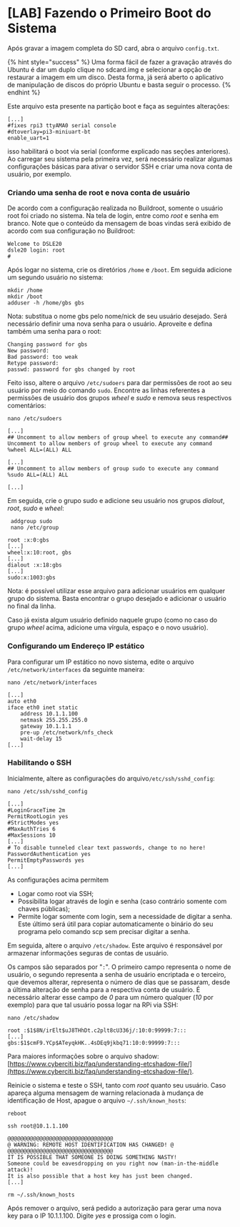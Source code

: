 # \[LAB\] Fazendo o Primeiro Boot do Sistema

Após gravar a imagem completa do SD card, abra o arquivo `config.txt`.

{% hint style="success" %}
Uma forma fácil de fazer a gravação através do Ubuntu é dar um duplo clique no sdcard.img e selecionar a opção de restaurar a imagem em um disco. Desta forma, já será aberto o aplicativo de manipulação de discos do próprio Ubuntu e basta seguir o processo.
{% endhint %}

Este arquivo esta presente na partição boot e faça as seguintes alterações:

```text
[...]
#fixes rpi3 ttyAMA0 serial console
#dtoverlay=pi3-miniuart-bt
enable_uart=1
```

isso habilitará o boot via serial \(conforme explicado nas seções anteriores\). Ao carregar seu sistema pela primeira vez, será necessário realizar algumas configurações básicas para ativar o servidor SSH e criar uma nova conta de usuário, por exemplo.

### Criando uma senha de root e nova conta de usuário

De acordo com a configuração realizada no Buildroot, somente o usuário root foi criado no sistema. Na tela de login, entre como _root_ e senha em branco. Note que o conteúdo da mensagem de boas vindas será exibido de acordo com sua configuração no Buildroot:

```text
Welcome to DSLE20
dsle20 login: root
#
```

Após logar no sistema, crie os diretórios `/home` e `/boot`. Em seguida adicione um segundo usuário no sistema:

```text
mkdir /home
mkdir /boot
adduser -h /home/gbs gbs
```

Nota: substitua o nome gbs pelo nome/nick de seu usuário desejado. Será necessário definir uma nova senha para o usuário. Aproveite e defina também uma senha para o root:

```text
Changing password for gbs
New password:
Bad password: too weak
Retype password:
passwd: password for gbs changed by root
```

Feito isso, altere o arquivo `/etc/sudoers` para dar permissões de root ao seu usuário por meio do comando `sudo`. Encontre as linhas referentes a permissões de usuário dos grupos _wheel_ e _sudo_ e remova seus respectivos comentários:

```text
nano /etc/sudoers
```

```text
[...]
## Uncomment to allow members of group wheel to execute any command## Uncomment to allow members of group wheel to execute any command
%wheel ALL=(ALL) ALL

[...]
## Uncomment to allow members of group sudo to execute any command
%sudo ALL=(ALL) ALL

[...]
```

Em seguida, crie o grupo sudo e adicione seu usuário nos grupos _dialout_, _root_, _sudo_ e _wheel_:

```text
 addgroup sudo
 nano /etc/group
```

```text
root :x:0:gbs
[...]
wheel:x:10:root, gbs
[...]
dialout :x:18:gbs
[...]
sudo:x:1003:gbs
```

Nota: é possível utilizar esse arquivo para adicionar usuários em qualquer grupo do sistema. Basta encontrar o grupo desejado e adicionar o usuário no final da linha. 

Caso já exista algum usuário definido naquele grupo \(como no caso do grupo _wheel_ acima, adicione uma vírgula, espaço e o novo usuário\).

### Configurando um Endereço IP estático

Para configurar um IP estático no novo sistema, edite o arquivo `/etc/network/interfaces` da seguinte maneira:

```text
nano /etc/network/interfaces
```

```text
[...]
auto eth0
iface eth0 inet static
    address 10.1.1.100
    netmask 255.255.255.0
    gateway 10.1.1.1
    pre-up /etc/network/nfs_check
    wait-delay 15
[...]
```

### Habilitando o SSH

Inicialmente, altere as configurações do arquivo`/etc/ssh/sshd_config`:

```text
nano /etc/ssh/sshd_config
```

```text
[...]
#LoginGraceTime 2m
PermitRootLogin yes
#StrictModes yes
#MaxAuthTries 6
#MaxSessions 10
[...]
# To disable tunneled clear text passwords, change to no here!
PasswordAuthentication yes
PermitEmptyPasswords yes
[...]
```

As configurações acima permitem 

* Logar como root via SSH; 
* Possibilita logar através de login e senha \(caso contrário somente com chaves públicas\); 
* Permite logar somente com login, sem a necessidade de digitar a senha. Este último será útil para copiar automaticamente o binário do seu programa pelo comando scp sem precisar digitar a senha.

Em seguida, altere o arquivo `/etc/shadow`. Este arquivo é responsável por armazenar informações seguras de contas de usuário. 

Os campos são separados por "`:`". O primeiro campo representa o nome de usuário, o segundo representa a senha de usuário encriptada e o terceiro, que devemos alterar, representa o número de dias que se passaram, desde a última alteração de senha para a respectiva conta de usuário. É necessário alterar esse campo de _0_ para um número qualquer \(_10_ por exemplo\) para que tal usuário possa logar na RPi via SSH:

```text
nano /etc/shadow
```

```text
root :$1$8N/irElt$uJ8THhDt.c2plt8cU336j/:10:0:99999:7:::
[...]
gbs:$1$cmF9.YCp$ATeyqkHK..4sDEq9jkbq71:10:0:99999:7:::
```

Para maiores informações sobre o arquivo shadow: [https://www.cyberciti.biz/faq/understanding-etcshadow-file/](https://www.cyberciti.biz/faq/understanding-etcshadow-file/).

Reinicie o sistema e teste o SSH, tanto com _root_ quanto seu usuário. Caso apareça alguma mensagem de warning relacionada à mudança de identificação de Host, apague o arquivo `∼/.ssh/known_hosts`:

```text
reboot
```

```text
ssh root@10.1.1.100
```

```text
@@@@@@@@@@@@@@@@@@@@@@@@@@@@@@@@@
@ WARNING: REMOTE HOST IDENTIFICATION HAS CHANGED! @
@@@@@@@@@@@@@@@@@@@@@@@@@@@@@@@@@
IT IS POSSIBLE THAT SOMEONE IS DOING SOMETHING NASTY!
Someone could be eavesdropping on you right now (man-in-the-middle attack)!
It is also possible that a host key has just been changed.
[...]
```

```text
rm ~/.ssh/known_hosts
```

Após remover o arquivo, será pedido a autorização para gerar uma nova key para o IP 10.1.1.100. Digite _yes_ e prossiga com o login.

